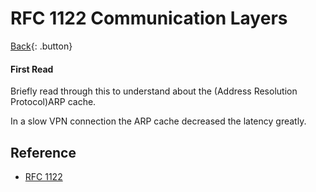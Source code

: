 # RFC 1122 Communication Layers

[Back](../index.md#rfc){: .button}

#### First Read

Briefly read through this to understand about the (Address Resolution Protocol)ARP cache.

In a slow VPN connection the ARP cache decreased the latency greatly.

## Reference

- [RFC 1122](https://tools.ietf.org/html/rfc1122)

